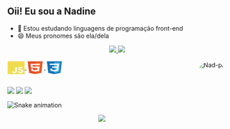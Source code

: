 ## Oii! Eu sou a Nadine

- 🌱 Estou estudando linguagens de programação front-end
- 😄 Meus pronomes são ela/dela

<div align="center">
  <a href="https://github.com/nadinevolinger">
  <img height="180em" src="https://github-readme-stats.vercel.app/api?username=nadinevolinger&show_icons=true&theme=midnight-purple&include_all_commits=true&count_private=true"/>
  <img height="180em" src="https://github-readme-stats.vercel.app/api/top-langs/?username=nadinevolinger&layout=compact&langs_count=7&theme=midnight-purple"/>
</div>
<div style="display: inline_block"><br> 
  <img align="center" alt="Nad-Js" height="30" width="40" src="https://raw.githubusercontent.com/devicons/devicon/master/icons/javascript/javascript-plain.svg">
  <img align="center" alt="Nad-HTML" height="30" width="40" src="https://raw.githubusercontent.com/devicons/devicon/master/icons/html5/html5-original.svg">
  <img align="center" alt="Nad-CSS" height="30" width="40" src="https://raw.githubusercontent.com/devicons/devicon/master/icons/css3/css3-original.svg">
  <img align="right" alt="Nad-pic" height="150" style="border-radius:50px;" src= https://media.giphy.com/media/lvUGAWjP2IpsBQ4Jqd/giphy.gif>
</div>
 
  ##
  
<div>
   <a href="https://www.linkedin.com/in/nadinevolinger" target="_blank"><img src="https://img.shields.io/badge/-LinkedIn-%230077B5?style=for-the-badge&logo=linkedin&logoColor=white" target="_blank"></a> 
  <a href = "mailto:nadine.volinger@gmail.com"><img src="https://img.shields.io/badge/Gmail-D14836?style=for-the-badge&logo=gmail&logoColor=white" target="_blank"></a>
  <a href="https://t.me/nadinevolinger" target="_blank"><img src=https://img.shields.io/badge/Telegram-2CA5E0?style=for-the-badge&logo=telegram&logoColor=white" target="_blank">
  </a>
    
  ![Snake animation](https://github.com/nadinevolinger/nadinevolinger/blob/output/github-contribution-grid-snake.svg)
    
   <p align="center">
    <a href="#">
      <img src="https://komarev.com/ghpvc/?username=nadinevolinger&color=green&style=flat&label=Views" />
    </a>
  </p>
</div>
